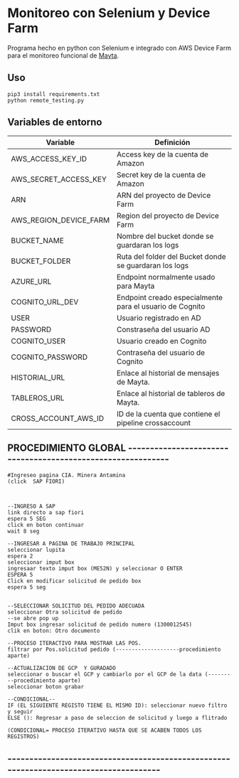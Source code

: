 # Monitoreo con Selenium y Device Farm

Programa hecho en python con Selenium e integrado con AWS Device Farm para el monitoreo funcional de [Mayta](https://mldev.antamina.com/mayta/). 

## Uso

```shell
pip3 install requirements.txt
python remote_testing.py
```

## Variables de entorno

| **Variable**           | **Definición**                                           |
|------------------------|----------------------------------------------------------|
| AWS_ACCESS_KEY_ID      | Access key de la cuenta de Amazon                        |
| AWS_SECRET_ACCESS_KEY  | Secret key de la cuenta de Amazon                        |
| ARN                    | ARN del proyecto de Device Farm                          |
| AWS_REGION_DEVICE_FARM | Region del proyecto de Device Farm                       |
| BUCKET_NAME            | Nombre del bucket donde se guardaran los logs            |
| BUCKET_FOLDER          | Ruta del folder del Bucket donde se guardaran los logs   |
| AZURE_URL              | Endpoint normalmente usado para Mayta                    |
| COGNITO_URL_DEV        | Endpoint creado especialmente para el usuario de Cognito |
| USER                   | Usuario registrado en AD                                 |
| PASSWORD               | Constraseña del usuario AD                               |
| COGNITO_USER           | Usuario creado en Cognito                                |
| COGNITO_PASSWORD       | Contraseña del usuario de Cognito                        |
| HISTORIAL_URL          | Enlace al historial de mensajes de Mayta.                |
| TABLEROS_URL           | Enlace al historial de tableros de Mayta.                |
| CROSS_ACCOUNT_AWS_ID   | ID de la cuenta que contiene el pipeline crossaccount    |


## PROCEDIMIENTO GLOBAL ------------------------------------------------------------

    #Ingreseo pagina CIA. Minera Antamina
    (click  SAP FIORI)



    --INGRESO A SAP 
    link directo a sap fiori
    espera 5 SEG
    click en boton continuar
    wait 8 seg

    --INGRESAR A PAGINA DE TRABAJO PRINCIPAL
    seleccionar lupita
    espera 2 
    seleccionar imput box
    ingresaar texto imput box (ME52N) y seleccionar O ENTER 
    ESPERA 5 
    Click en modificar solicitud de pedido box
    espera 5 seg


    --SELECCIONAR SOLICITUD DEL PEDIDO ADECUADA
    seleccionar Otra solicitud de pedido
    --se abre pop up
    Imput box ingresar solicitud de pedido numero (1300012545)
    clik en boton: Otro documento
    
    --PROCESO ITERACTIVO PARA MOSTRAR LAS POS.
    filtrar por Pos.solicitud pedido (--------------------procedimiento aparte)

    --ACTUALIZACION DE GCP  Y GURADADO
    seleccionar o buscar el GCP y cambiarlo por el GCP de la data (---------procedimiento aparte)
    seleccionar boton grabar

    --CONDICIONAL--
    IF (EL SIGUIENTE REGISTO TIENE EL MISMO ID): seleccionar nuevo filtro y seguir
    ELSE (): Regresar a paso de seleccion de solicitud y luego a flitrado 

    (CONDICIONAL= PROCESO ITERATIVO HASTA QUE SE ACABEN TODOS LOS REGISTROS)

 ##  --------------------------------------------------------------------------------------

